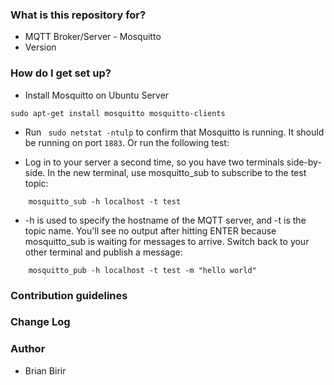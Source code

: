 ### What is this repository for? ###

* MQTT Broker/Server - Mosquitto
* Version

### How do I get set up? ###
* Install Mosquitto on Ubuntu Server
```
sudo apt-get install mosquitto mosquitto-clients
```
* Run ` sudo netstat -ntulp` to confirm that Mosquitto is running. It should be running on port `1883`. Or run the following test:

* Log in to your server a second time, so you have two terminals side-by-side. In the new terminal, use mosquitto_sub to subscribe to the test topic:
```
    mosquitto_sub -h localhost -t test
```

* -h is used to specify the hostname of the MQTT server, and -t is the topic name. You'll see no output after hitting ENTER because mosquitto_sub is waiting for messages to arrive. Switch back to your other terminal and publish a message:

```
    mosquitto_pub -h localhost -t test -m "hello world"
```


### Contribution guidelines ###


### Change Log ###

### Author ###

* Brian Birir
